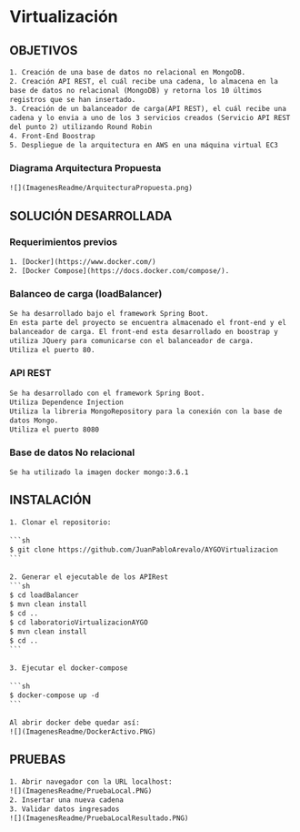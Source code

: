 # Virtualización

## OBJETIVOS
	1. Creación de una base de datos no relacional en MongoDB.
	2. Creación API REST, el cuál recibe una cadena, lo almacena en la base de datos no relacional (MongoDB) y retorna los 10 últimos registros que se han insertado.
	3. Creación de un balanceador de carga(API REST), el cuál recibe una cadena y lo envia a uno de los 3 servicios creados (Servicio API REST del punto 2) utilizando Round Robin
	4. Front-End Boostrap
	5. Despliegue de la arquitectura en AWS en una máquina virtual EC3
	
### Diagrama Arquitectura Propuesta
	![](ImagenesReadme/ArquitecturaPropuesta.png)
	
## SOLUCIÓN DESARROLLADA

### Requerimientos previos
	1. [Docker](https://www.docker.com/)
	2. [Docker Compose](https://docs.docker.com/compose/).
	
### Balanceo de carga (loadBalancer)
	Se ha desarrollado bajo el framework Spring Boot. 
	En esta parte del proyecto se encuentra almacenado el front-end y el balanceador de carga. El front-end esta desarrollado en boostrap y utiliza JQuery para comunicarse con el balanceador de carga.
	Utiliza el puerto 80.
	
### API REST
	Se ha desarrollado con el framework Spring Boot.
	Utiliza Dependence Injection
	Utiliza la libreria MongoRepository para la conexión con la base de datos Mongo.
	Utiliza el puerto 8080

### Base de datos No relacional	
	Se ha utilizado la imagen docker mongo:3.6.1

## INSTALACIÓN
	
	1. Clonar el repositorio:
	
	```sh
	$ git clone https://github.com/JuanPabloArevalo/AYGOVirtualizacion
	```
	
	2. Generar el ejecutable de los APIRest
	```sh
	$ cd loadBalancer
	$ mvn clean install
	$ cd ..
	$ cd laboratorioVirtualizacionAYGO
	$ mvn clean install
	$ cd ..
	```
	
	3. Ejecutar el docker-compose

	```sh
	$ docker-compose up -d 
	```
	
	Al abrir docker debe quedar así:
	![](ImagenesReadme/DockerActivo.PNG)
	

## PRUEBAS
	1. Abrir navegador con la URL localhost:
	![](ImagenesReadme/PruebaLocal.PNG)
	2. Insertar una nueva cadena
	3. Validar datos ingresados
	![](ImagenesReadme/PruebaLocalResultado.PNG)
	

